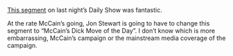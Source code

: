[This
segment](http://www.thedailyshow.com/video/index.jhtml?videoId=178207&title=dick-move-of-the-week-mccain)
on last night’s Daily Show was fantastic.

At the rate McCain’s going, Jon Stewart is going to have to change this
segment to “McCain’s Dick Move of the Day”. I don’t know which is more
embarrassing, McCain’s campaign or the mainstream media coverage of the
campaign.
